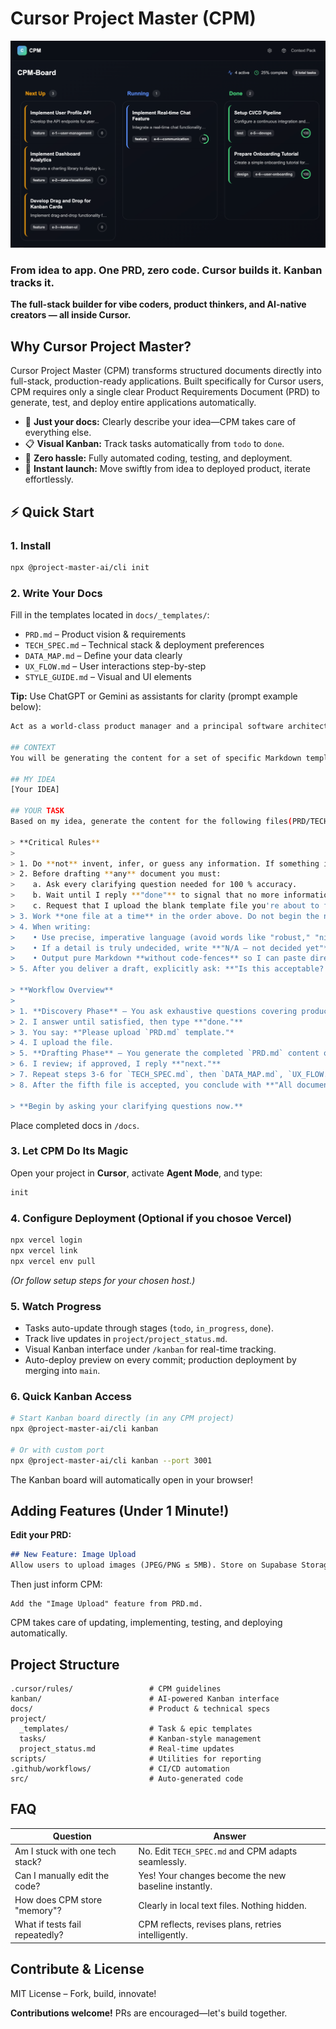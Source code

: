 # Cursor Project Master (CPM)

![CPM Kanban Screenshot](./assets/cpm-kanban.png)

### From idea to app. One PRD, zero code. Cursor builds it. Kanban tracks it.

**The full-stack builder for vibe coders, product thinkers, and AI-native creators — all inside Cursor.**

## Why Cursor Project Master?

Cursor Project Master (CPM) transforms structured documents directly into full-stack, production-ready applications. Built specifically for Cursor users, CPM requires only a single clear Product Requirements Document (PRD) to generate, test, and deploy entire applications automatically.

* 📝 **Just your docs:** Clearly describe your idea—CPM takes care of everything else.
* 📋 **Visual Kanban:** Track tasks automatically from `todo` to `done`.
* 🤖 **Zero hassle:** Fully automated coding, testing, and deployment.
* 🚀 **Instant launch:** Move swiftly from idea to deployed product, iterate effortlessly.

## ⚡ Quick Start

### 1. Install
```bash
npx @project-master-ai/cli init
```

### 2. Write Your Docs

Fill in the templates located in `docs/_templates/`:

* `PRD.md` – Product vision & requirements
* `TECH_SPEC.md` – Technical stack & deployment preferences
* `DATA_MAP.md` – Define your data clearly
* `UX_FLOW.md` – User interactions step-by-step
* `STYLE_GUIDE.md` – Visual and UI elements

**Tip:** Use ChatGPT or Gemini as assistants for clarity (prompt example below):

```bash
Act as a world-class product manager and a principal software architect. Your task is to help me create the initial documentation blueprint for a new software project. You must be rigorous, structured, and ask clarifying questions if my idea is ambiguous.

## CONTEXT
You will be generating the content for a set of specific Markdown templates that an autonomous AI agent will use to build the entire application. The agent requires extreme clarity and structure. It cannot make assumptions.

## MY IDEA
[Your IDEA]

## YOUR TASK
Based on my idea, generate the content for the following files(PRD/TECH SPEC/...). For each file, present the content inside a Markdown code block.

> **Critical Rules**
>
> 1. Do **not** invent, infer, or guess any information. If something is unknown, ask.
> 2. Before drafting **any** document you must:
>    a. Ask every clarifying question needed for 100 % accuracy.
>    b. Wait until I reply **"done"** to signal that no more information will be provided for now.
>    c. Request that I upload the blank template file you're about to fill.
> 3. Work **one file at a time** in the order above. Do not begin the next file until I approve the current one.
> 4. When writing:
>    • Use precise, imperative language (avoid words like "robust," "nice," "etc.").
>    • If a detail is truly undecided, write **"N/A – not decided yet"** instead of leaving it blank or making assumptions.
>    • Output pure Markdown **without code-fences** so I can paste directly into the file.
> 5. After you deliver a draft, explicitly ask: **"Is this acceptable? If yes, reply 'next'; if changes are needed, specify them."**

> **Workflow Overview**
>
> 1. **Discovery Phase** – You ask exhaustive questions covering product idea, personas, constraints, metrics, stack, data, UX, style, compliance, etc.
> 2. I answer until satisfied, then type **"done."**
> 3. You say: *"Please upload `PRD.md` template."*
> 4. I upload the file.
> 5. **Drafting Phase** – You generate the completed `PRD.md` content only.
> 6. I review; if approved, I reply **"next."**
> 7. Repeat steps 3-6 for `TECH_SPEC.md`, then `DATA_MAP.md`, `UX_FLOW.md`, and finally `STYLE_GUIDE.md`.
> 8. After the fifth file is accepted, you conclude with **"All documents completed."**

> **Begin by asking your clarifying questions now.**
```

Place completed docs in `/docs`.

### 3. Let CPM Do Its Magic

Open your project in **Cursor**, activate **Agent Mode**, and type:

```bash
init
```

### 4. Configure Deployment (Optional if you chosoe Vercel)

```bash
npx vercel login
npx vercel link
npx vercel env pull
```

*(Or follow setup steps for your chosen host.)*

### 5. Watch Progress

* Tasks auto-update through stages (`todo`, `in_progress`, `done`).
* Track live updates in `project/project_status.md`.
* Visual Kanban interface under `/kanban` for real-time tracking.
* Auto-deploy preview on every commit; production deployment by merging into `main`.

### 6. Quick Kanban Access

```bash
# Start Kanban board directly (in any CPM project)
npx @project-master-ai/cli kanban

# Or with custom port
npx @project-master-ai/cli kanban --port 3001
```

The Kanban board will automatically open in your browser!

## Adding Features (Under 1 Minute!)

**Edit your PRD:**

```markdown
## New Feature: Image Upload
Allow users to upload images (JPEG/PNG ≤ 5MB). Store on Supabase Storage.
```

Then just inform CPM:

```
Add the "Image Upload" feature from PRD.md.
```

CPM takes care of updating, implementing, testing, and deploying automatically.

## Project Structure

```
.cursor/rules/                 # CPM guidelines
kanban/                        # AI-powered Kanban interface
docs/                          # Product & technical specs
project/
  _templates/                  # Task & epic templates
  tasks/                       # Kanban-style management
  project_status.md            # Real-time updates
scripts/                       # Utilities for reporting
.github/workflows/             # CI/CD automation
src/                           # Auto-generated code
```

## FAQ

| Question                        | Answer                                               |
| ------------------------------- | ---------------------------------------------------- |
| Am I stuck with one tech stack? | No. Edit `TECH_SPEC.md` and CPM adapts seamlessly.   |
| Can I manually edit the code?   | Yes! Your changes become the new baseline instantly. |
| How does CPM store "memory"?    | Clearly in local text files. Nothing hidden.         |
| What if tests fail repeatedly?  | CPM reflects, revises plans, retries intelligently.  |

## Contribute & License

MIT License – Fork, build, innovate!

**Contributions welcome!** PRs are encouraged—let's build together.
